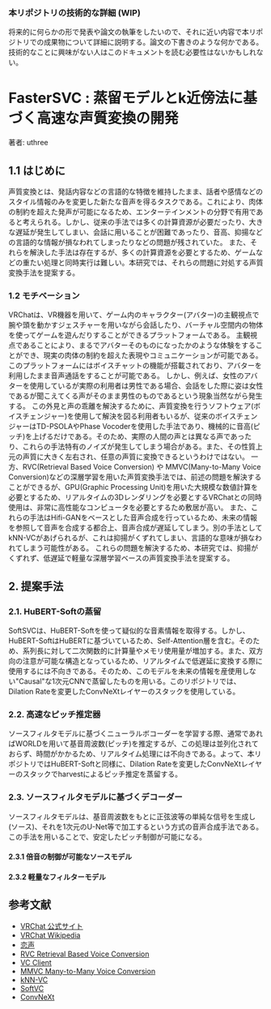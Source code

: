 ### 本リポジトリの技術的な詳細 (WIP)
将来的に何らかの形で発表や論文の執筆をしたいので、それに近い内容で本リポジトリでの成果物について詳細に説明する。論文の下書きのような何かである。技術的なことに興味がない人はこのドキュメントを読む必要性はないかもしれない。

# FasterSVC : 蒸留モデルとk近傍法に基づく高速な声質変換の開発
著者: uthree

## 1.1 はじめに
声質変換とは、発話内容などの言語的な特徴を維持したまま、話者や感情などのスタイル情報のみを変更した新たな音声を得るタスクである。これにより、肉体の制約を超えた発声が可能になるため、エンターテインメントの分野で有用であると考えられる。しかし、従来の手法では多くの計算資源が必要だったり、大きな遅延が発生してしまい、会話に用いることが困難であったり、音高、抑揚などの言語的な情報が損なわれてしまったりなどの問題が残されていた。
また、それらを解決した手法は存在するが、多くの計算資源を必要とするため、ゲームなどの重たい処理と同時実行は難しい。本研究では、それらの問題に対処する声質変換手法を提案する。

### 1.2 モチベーション
VRChatは、VR機器を用いて、ゲーム内のキャラクター(アバター)の主観視点で腕や頭を動かすジェスチャーを用いながら会話したり、バーチャル空間内の物体を使ってゲームを遊んだりすることができるプラットフォームである。
主観視点であることにより、まるでアバターそのものになったかのような体験をすることができ、現実の肉体の制約を超えた表現やコミュニケーションが可能である。
このプラットフォームにはボイスチャットの機能が搭載されており、アバターを利用したまま音声通話をすることが可能である。
しかし、例えば、女性のアバターを使用しているが実際の利用者は男性である場合、会話をした際に姿は女性であるが聞こえてくる声がそのまま男性のものであるという現象当然ながら発生する。
この外見と声の乖離を解決するために、声質変換を行うソフトウェア(ボイスチェンジャー)を使用して解決を図る利用者もいるが、従来のボイスチェンジャーはTD-PSOLAやPhase Vocoderを使用した手法であり、機械的に音高(ピッチ)を上げるだけである。そのため、実際の人間の声とは異なる声であったり、これらの手法特有のノイズが発生してしまう場合がある。また、その性質上元の声質に大きく左右され、任意の声質に変換できるというわけではない。
一方、RVC(Retrieval Based Voice Conversion) や MMVC(Many-to-Many Voice Conversion)などの深層学習を用いた声質変換手法では、前述の問題を解決することができるが、GPU(Graphic Processing Unit)を用いた大規模な数値計算を必要とするため、リアルタイムの3Dレンダリングを必要とするVRChatとの同時使用は、非常に高性能なコンピュータを必要とするため敷居が高い。
また、これらの手法はHifi-GANをベースとした音声合成を行っているため、未来の情報を参照して音声を合成する都合上、音声合成が遅延してしまう。別の手法としてkNN-VCがあげられるが、これは抑揚がくずれてしまい、言語的な意味が損なわれてしまう可能性がある。
これらの問題を解決するため、本研究では、抑揚がくずれず、低遅延で軽量な深層学習ベースの声質変換手法を提案する。

## 2. 提案手法
### 2.1. HuBERT-Softの蒸留
SoftSVCは、HuBERT-Softを使って疑似的な音素情報を取得する。しかし、HuBERT-SoftはHuBERTに基づいているため、Self-Attention層を含む。そのため、系列長に対して二次関数的に計算量やメモリ使用量が増加する。また、双方向の注意が可能な構造となっているため、リアルタイムで低遅延に変換する際に使用するには不向きである。そのため、このモデルを未来の情報を産使用しない"Causal"な1次元CNNで蒸留したものを用いる。このリポジトリでは、Dilation Rateを変更したConvNeXtレイヤーのスタックを使用している。

### 2.2. 高速なピッチ推定器
ソースフィルタモデルに基づくニューラルボコーダーを学習する際、通常であればWORLDを用いて基音周波数(ピッチ)を推定するが、この処理は並列化されておらず、時間がかかるため、リアルタイム処理には不向きである。よって、本リポジトリではHuBERT-Softと同様に、Dilation Rateを変更したConvNeXtレイヤーのスタックでharvestによるピッチ推定を蒸留する。

### 2.3. ソースフィルタモデルに基づくデコーダー
ソースフィルタモデルは、基音周波数をもとに正弦波等の単純な信号を生成し(ソース)、それを1次元のU-Net等で加工するという方式の音声合成手法である。この手法を用いることで、安定したピッチ制御が可能になる。

#### 2.3.1 倍音の制御が可能なソースモデル

#### 2.3.2 軽量なフィルターモデル

## 参考文献
- [VRChat 公式サイト](https://hello.vrchat.com/)
- [VRChat Wikipedia](https://ja.wikipedia.org/wiki/VRChat)
- [恋声](http://koigoemoe.g2.xrea.com/koigoe/koigoe.html)
- [RVC Retrieval Based Voice Conversion](https://github.com/RVC-Project/Retrieval-based-Voice-Conversion-WebUI)
- [VC Client](https://github.com/w-okada/voice-changer)
- [MMVC Many-to-Many Voice Conversion](https://github.com/isletennos/MMVC_Trainer)
- [kNN-VC](https://arxiv.org/abs/2305.18975)
- [SoftVC](https://arxiv.org/abs/2111.02392)
- [ConvNeXt](https://arxiv.org/abs/2201.03545)